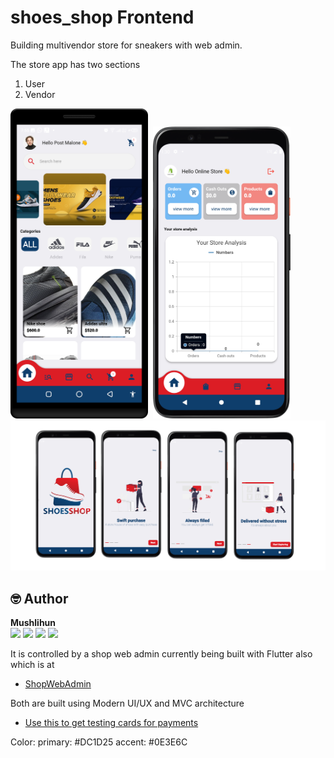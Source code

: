 # shoes_shop Frontend

Building multivendor store for sneakers with web admin.

The store app has two sections
1. User
2. Vendor

<img src="screenshots/home_view.png" width="220">&nbsp;
<img src="screenshots/store_dash.png" width="220">&nbsp;
<img src="screenshots/screen1.png">

## 🤓 Author

**Mushlihun**
<br>
<img href="https://www.facebook.com/Mushlihunn" src="https://img.shields.io/badge/facebook-%231877F2.svg?&style=for-the-badge&logo=facebook&logoColor=white">
<img href="https://instagram.com/mushlihun" src="https://img.shields.io/badge/instagram-%23E4405F.svg?&style=for-the-badge&logo=instagram&logoColor=white">
<img href="https://linkedin.com/in/mushlihun" src="https://img.shields.io/badge/linkedin-%230077B5.svg?&style=for-the-badge&logo=linkedin&logoColor=white">
<img href="https://github.com/mushlihun" src="https://img.shields.io/badge/github-%23181717.svg?&style=for-the-badge&logo=github&logoColor=white">
<br>

It is controlled by a shop web admin currently being built with Flutter also which is at
- [ShopWebAdmin](https://github.com/mushlihun/shoesfull)

Both are built using Modern UI/UX and MVC architecture

- [Use this to get testing cards for payments](https://developer.flutterwave.com/docs/integration-guides/testing-helpers)

Color: 
primary: #DC1D25
accent: #0E3E6C